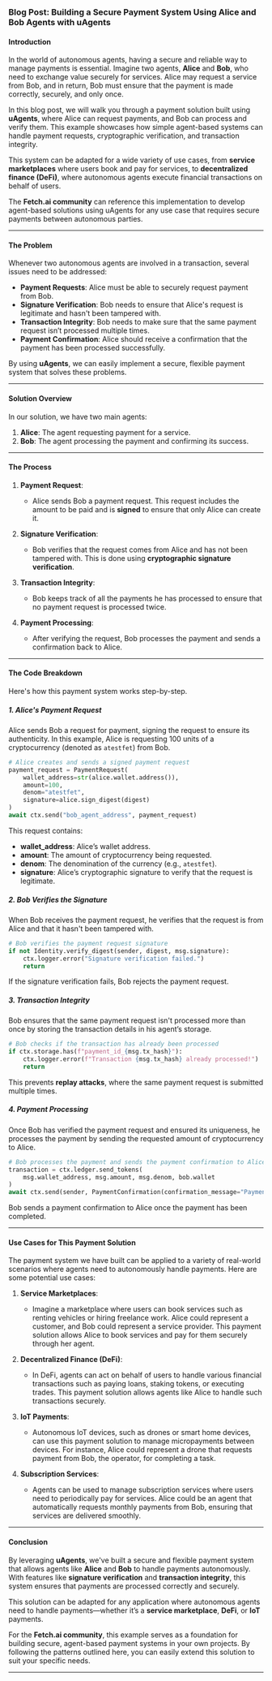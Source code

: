 ### Blog Post: Building a Secure Payment System Using Alice and Bob Agents with uAgents

#### Introduction

In the world of autonomous agents, having a secure and reliable way to manage payments is essential. Imagine two agents, **Alice** and **Bob**, who need to exchange value securely for services. Alice may request a service from Bob, and in return, Bob must ensure that the payment is made correctly, securely, and only once.

In this blog post, we will walk you through a payment solution built using **uAgents**, where Alice can request payments, and Bob can process and verify them. This example showcases how simple agent-based systems can handle payment requests, cryptographic verification, and transaction integrity.

This system can be adapted for a wide variety of use cases, from **service marketplaces** where users book and pay for services, to **decentralized finance (DeFi)**, where autonomous agents execute financial transactions on behalf of users.

The **Fetch.ai community** can reference this implementation to develop agent-based solutions using uAgents for any use case that requires secure payments between autonomous parties.

---

#### The Problem

Whenever two autonomous agents are involved in a transaction, several issues need to be addressed:
- **Payment Requests**: Alice must be able to securely request payment from Bob.
- **Signature Verification**: Bob needs to ensure that Alice's request is legitimate and hasn't been tampered with.
- **Transaction Integrity**: Bob needs to make sure that the same payment request isn’t processed multiple times.
- **Payment Confirmation**: Alice should receive a confirmation that the payment has been processed successfully.

By using **uAgents**, we can easily implement a secure, flexible payment system that solves these problems.

---

#### Solution Overview

In our solution, we have two main agents:
1. **Alice**: The agent requesting payment for a service.
2. **Bob**: The agent processing the payment and confirming its success.

---

#### The Process

1. **Payment Request**:
    - Alice sends Bob a payment request. This request includes the amount to be paid and is **signed** to ensure that only Alice can create it.

2. **Signature Verification**:
    - Bob verifies that the request comes from Alice and has not been tampered with. This is done using **cryptographic signature verification**.

3. **Transaction Integrity**:
    - Bob keeps track of all the payments he has processed to ensure that no payment request is processed twice. 

4. **Payment Processing**:
    - After verifying the request, Bob processes the payment and sends a confirmation back to Alice.

---

#### The Code Breakdown

Here's how this payment system works step-by-step.

##### 1. **Alice's Payment Request**

Alice sends Bob a request for payment, signing the request to ensure its authenticity. In this example, Alice is requesting 100 units of a cryptocurrency (denoted as `atestfet`) from Bob.

```python
# Alice creates and sends a signed payment request
payment_request = PaymentRequest(
    wallet_address=str(alice.wallet.address()),
    amount=100,
    denom="atestfet",
    signature=alice.sign_digest(digest)
)
await ctx.send("bob_agent_address", payment_request)
```

This request contains:
- **wallet_address**: Alice’s wallet address.
- **amount**: The amount of cryptocurrency being requested.
- **denom**: The denomination of the currency (e.g., `atestfet`).
- **signature**: Alice’s cryptographic signature to verify that the request is legitimate.

##### 2. **Bob Verifies the Signature**

When Bob receives the payment request, he verifies that the request is from Alice and that it hasn't been tampered with.

```python
# Bob verifies the payment request signature
if not Identity.verify_digest(sender, digest, msg.signature):
    ctx.logger.error("Signature verification failed.")
    return
```

If the signature verification fails, Bob rejects the payment request.

##### 3. **Transaction Integrity**

Bob ensures that the same payment request isn't processed more than once by storing the transaction details in his agent’s storage.

```python
# Bob checks if the transaction has already been processed
if ctx.storage.has(f"payment_id_{msg.tx_hash}"):
    ctx.logger.error(f"Transaction {msg.tx_hash} already processed!")
    return
```

This prevents **replay attacks**, where the same payment request is submitted multiple times.

##### 4. **Payment Processing**

Once Bob has verified the payment request and ensured its uniqueness, he processes the payment by sending the requested amount of cryptocurrency to Alice.

```python
# Bob processes the payment and sends the payment confirmation to Alice
transaction = ctx.ledger.send_tokens(
    msg.wallet_address, msg.amount, msg.denom, bob.wallet
)
await ctx.send(sender, PaymentConfirmation(confirmation_message="Payment successful"))
```

Bob sends a payment confirmation to Alice once the payment has been completed.

---

#### Use Cases for This Payment Solution

The payment system we have built can be applied to a variety of real-world scenarios where agents need to autonomously handle payments. Here are some potential use cases:

1. **Service Marketplaces**:
    - Imagine a marketplace where users can book services such as renting vehicles or hiring freelance work. Alice could represent a customer, and Bob could represent a service provider. This payment solution allows Alice to book services and pay for them securely through her agent.

2. **Decentralized Finance (DeFi)**:
    - In DeFi, agents can act on behalf of users to handle various financial transactions such as paying loans, staking tokens, or executing trades. This payment solution allows agents like Alice to handle such transactions securely.

3. **IoT Payments**:
    - Autonomous IoT devices, such as drones or smart home devices, can use this payment solution to manage micropayments between devices. For instance, Alice could represent a drone that requests payment from Bob, the operator, for completing a task.

4. **Subscription Services**:
    - Agents can be used to manage subscription services where users need to periodically pay for services. Alice could be an agent that automatically requests monthly payments from Bob, ensuring that services are delivered smoothly.

---

#### Conclusion

By leveraging **uAgents**, we've built a secure and flexible payment system that allows agents like **Alice** and **Bob** to handle payments autonomously. With features like **signature verification** and **transaction integrity**, this system ensures that payments are processed correctly and securely.

This solution can be adapted for any application where autonomous agents need to handle payments—whether it’s a **service marketplace**, **DeFi**, or **IoT** payments.

For the **Fetch.ai community**, this example serves as a foundation for building secure, agent-based payment systems in your own projects. By following the patterns outlined here, you can easily extend this solution to suit your specific needs.

---